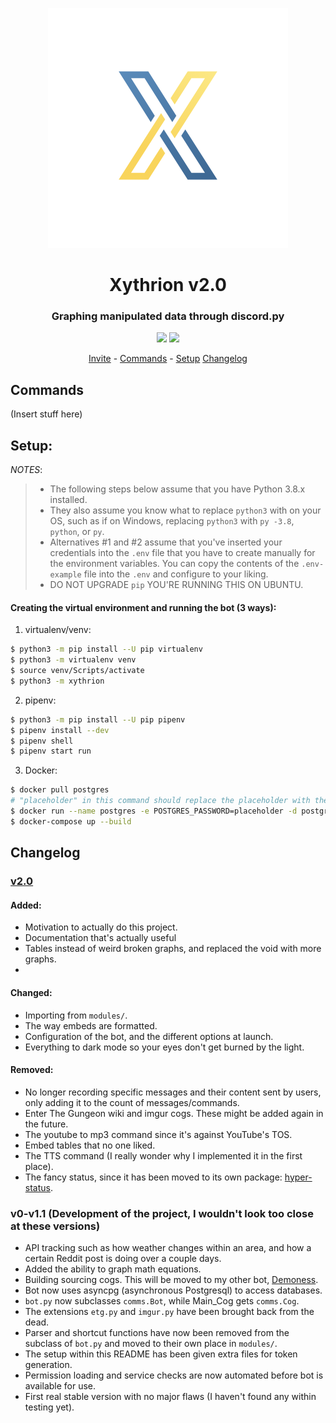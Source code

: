 <p align="center">
    <img src="/images/icon.jpg"/>
</p>
<h1 align="center">Xythrion v2.0</h1>
<h3 align="center">Graphing manipulated data through discord.py</h3>
<p align="center">
    <img src="https://img.shields.io/apm/l/vim-mode.svg"/>
    <img src="https://img.shields.io/badge/python-3.7.4-green.svg">
</p>
<p align="center">
    <a href="https://discordapp.com/oauth2/authorize?client_id=591885341812850699&scope=bot&permissions=335400150">Invite</a> -
    <a href="#commands">Commands</a> -
    <a href="#setup">Setup</a>
    <a href="#changelog">Changelog</a>
</p>


## Commands
(Insert stuff here)

## Setup:
*NOTES*:
> - The following steps below assume that you have Python 3.8.x installed.
> - They also assume you know what to replace `python3` with on your OS, such as if on Windows, replacing `python3` with `py -3.8`, `python`, or `py`. 
> - Alternatives #1 and #2 assume that you've inserted your credentials into the `.env` file that you have to create manually for the environment variables. You can copy the contents of the `.env-example` file into the `.env` and configure to your liking.
> - DO NOT UPGRADE `pip` YOU'RE RUNNING THIS ON UBUNTU.

#### Creating the virtual environment and running the bot (3 ways):

1. virtualenv/venv:
```sh
$ python3 -m pip install --U pip virtualenv
$ python3 -m virtualenv venv
$ source venv/Scripts/activate
$ python3 -m xythrion
```

2. pipenv:
```sh
$ python3 -m pip install --U pip pipenv
$ pipenv install --dev
$ pipenv shell
$ pipenv start run
```

3. Docker:
```sh
$ docker pull postgres
# "placeholder" in this command should replace the placeholder with the same name in the .env file.
$ docker run --name postgres -e POSTGRES_PASSWORD=placeholder -d postgres
$ docker-compose up --build
```

## Changelog

### [v2.0](!https://github.com/Xithrius/Xythrion/releases/tag/v2.0)
#### Added:
- Motivation to actually do this project.
- Documentation that's actually useful
- Tables instead of weird broken graphs, and replaced the void with more graphs.
- 

#### Changed:
- Importing from `modules/`.
- The way embeds are formatted.
- Configuration of the bot, and the different options at launch.
- Everything to dark mode so your eyes don't get burned by the light.

#### Removed:
- No longer recording specific messages and their content sent by users, only adding it to the count of messages/commands.
- Enter The Gungeon wiki and imgur cogs. These might be added again in the future.
- The youtube to mp3 command since it's against YouTube's TOS.
- Embed tables that no one liked.
- The TTS command (I really wonder why I implemented it in the first place).
- The fancy status, since it has been moved to its own package: [hyper-status](!https://pypi.org/project/hyper-status/).

### v0-v1.1 (Development of the project, I wouldn't look too close at these versions)
- API tracking such as how weather changes within an area, and how a certain Reddit post is doing over a couple days.
- Added the ability to graph math equations.
- Building sourcing cogs. This will be moved to my other bot, [Demoness](!https://www.github.com/Xithrius/Demoness).
- Bot now uses asyncpg (asynchronous Postgresql) to access databases.
- `bot.py` now subclasses `comms.Bot`, while Main_Cog gets `comms.Cog`. 
- The extensions `etg.py` and `imgur.py` have been brought back from the dead.
- Parser and shortcut functions have now been removed from the subclass of `bot.py` and moved to their own place in `modules/`.
- The setup within this README has been given extra files for token generation.
- Permission loading and service checks are now automated before bot is available for use.
- First real stable version with no major flaws (I haven't found any within testing yet).
